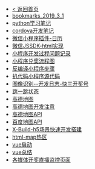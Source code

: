 <!-- 资源配置页面 -->

- [< 返回首页](/)
  <!-- * [< 返回首页]() -->
  <!-- * [开发笔记](node/README.md) -->
- [bookmarks_2019_3_1](bookmarks_2019_3_1.md)
- [python学习笔记](python学习笔记.md)
- [cordova开发笔记](cordova开发笔记)
- [微信小程序插件-日历](微信小程序插件-日历)
- [微信JSSDK-html实现](微信JSSDK-html实现)
- [小程序开发过程问题记录](小程序开发过程问题记录)
- [小程序兑奖流程图](小程序兑奖流程图)
- [反编译小程序步骤](反编译小程序步骤)
- [扒代码小程序源代码](扒代码小程序源代码)
- [图像识别--开发日志-快三开奖号](图像识别--开发日志-快三开奖号)
- [跳一跳状态](跳一跳状态)
- [高德地图](高德地图)
- [高德地图开发注意](高德地图开发注意)
- [高德地图API](高德地图API)
- [百度地图API](百度地图API)
- [X-Build-h5场景快速开发搭建](X-Build-h5场景快速开发搭建)
- [html-map热区](html-map热区)
- [vue启动](vue启动)
- [vue总结](vue总结)
- [各媒体开奖直播监控页面](各媒体开奖直播监控页面)

